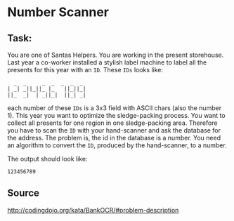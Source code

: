# Number Scanner

## Task:
You are one of Santas Helpers. You are working in the present storehouse. Last year a co-worker installed a stylish label machine 
to label all the presents for this year with an `ID`. These `IDs` looks like:

      _  _     _  _  _  _  _ 
    | _| _||_||_ |_   ||_||_|
    ||_  _|  | _||_|  ||_| _| 

each number of these `IDs` is a 3x3 field with ASCII chars (also the number 1). This year you want to optimize the sledge-packing
process. You want to collect all presents for one region in one sledge-packing area. Therefore you have to scan the `ID` with your 
hand-scanner and ask the database for the address. The problem is, the id in the database is a number. You need an algorithm to 
convert the `ID`, produced by the hand-scanner, to a number.

The output should look like:

    123456789

## Source
http://codingdojo.org/kata/BankOCR/#problem-description